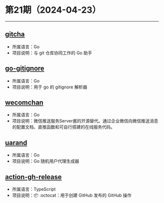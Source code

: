 # 第21期（2024-04-23）

---
## [gitcha](https://github.com/muesli/gitcha)
- 所属语言：Go
- 项目说明：与 git 仓库协同工作的 Go 助手

## [go-gitignore](https://github.com/sabhiram/go-gitignore)
- 所属语言：Go
- 项目说明：用于 go 的 gitignore 解析器

## [wecomchan](https://github.com/easychen/wecomchan)
- 所属语言：Go
- 项目说明：微信推送服务Server酱的开源替代。通过企业微信向微信推送消息的配置文档、直推函数和可自行搭建的在线服务代码。 

## [uarand](https://github.com/corpix/uarand)
- 所属语言：Go
- 项目说明：Go 随机用户代理生成器

## [action-gh-release](https://github.com/softprops/action-gh-release)
- 所属语言：TypeScript
- 项目说明：📦 :octocat：用于创建 GitHub 发布的 GitHub 操作
